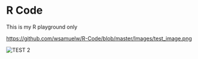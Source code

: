 # R Code
This is my R playground only

https://github.com/wsamuelw/R-Code/blob/master/Images/test_image.png

![TEST 2](https://github.com/wsamuelw/R-Code/blob/master/Images/test_image.png)
